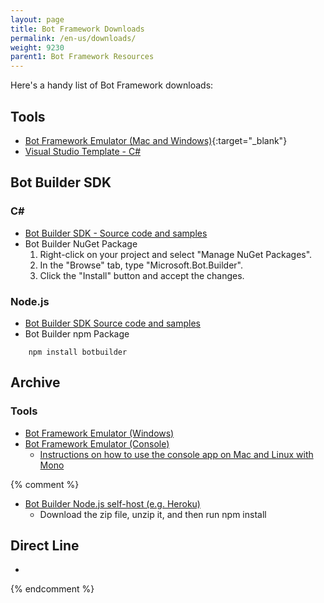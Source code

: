 ```yaml
---
layout: page
title: Bot Framework Downloads
permalink: /en-us/downloads/
weight: 9230
parent1: Bot Framework Resources
---
```


Here's a handy list of Bot Framework downloads:

## Tools
* [Bot Framework Emulator (Mac and Windows)](https://emulator.botframework.com/){:target="_blank"}
* [Visual Studio Template - C#](http://aka.ms/bf-bc-vstemplate)

## Bot Builder SDK

### C\#

* [Bot Builder SDK - Source code and samples](https://github.com/Microsoft/BotBuilder/tree/master/CSharp)
* Bot Builder NuGet Package
    1. Right-click on your project and select "Manage NuGet Packages".
    2. In the "Browse" tab, type "Microsoft.Bot.Builder".
    3. Click the "Install" button and accept the changes.



### Node.js

* [Bot Builder SDK Source code and samples](https://github.com/Microsoft/BotBuilder/tree/master/Node)
* Bot Builder npm Package

```
    npm install botbuilder
```

## Archive

### Tools

* [Bot Framework Emulator (Windows)](https://aka.ms/bf-bc-emulator)
* [Bot Framework Emulator (Console)](https://aka.ms/bfemulator)  
    * [Instructions on how to use the console app on Mac and Linux with Mono](/en-us/tools/bot-framework-emulator/#mac-and-linux-support-using-command-line-emulator)

{% comment %}
* [Bot Builder Node.js self-host (e.g. Heroku)]()
    * Download the zip file, unzip it, and then run npm install

## Direct Line

* 
{% endcomment %}

